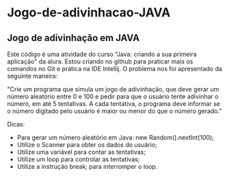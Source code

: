 # Jogo-de-adivinhacao-JAVA
## Jogo de adivinhação em JAVA

Este código é uma atividade do curso "Java: criando a sua primeira aplicação" da alura. Estou criando no github para praticar mais os comandos no Git e prática na IDE Intellij. O problema nos foi apresentado da seguinte maneira:

"Crie um programa que simula um jogo de adivinhação, que deve gerar um número aleatório entre 0 e 100 e pedir para que o usuário tente adivinhar o número, em até 5 tentativas. A cada tentativa, o programa deve informar se o número digitado pelo usuário é maior ou menor do que o número gerado."

Dicas:

* Para gerar um número aleatório em Java: new Random().nextInt(100);
* Utilize o Scanner para obter os dados do usuário;
* Utilize uma variável para contar as tentativas;
* Utilize um loop para controlar as tentativas;
* Utilize a instrução break; para interromper o loop.
